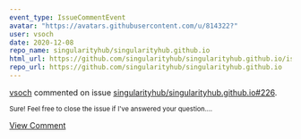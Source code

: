 ```yaml
---
event_type: IssueCommentEvent
avatar: "https://avatars.githubusercontent.com/u/814322?"
user: vsoch
date: 2020-12-08
repo_name: singularityhub/singularityhub.github.io
html_url: https://github.com/singularityhub/singularityhub.github.io/issues/226
repo_url: https://github.com/singularityhub/singularityhub.github.io
---
```


<a href='https://github.com/vsoch' target='_blank'>vsoch</a> commented on issue <a href='https://github.com/singularityhub/singularityhub.github.io/issues/226' target='_blank'>singularityhub/singularityhub.github.io#226</a>.

<small>Sure! Feel free to close the issue if I've answered your question....</small>

<a href='https://github.com/singularityhub/singularityhub.github.io/issues/226' target='_blank'>View Comment</a>